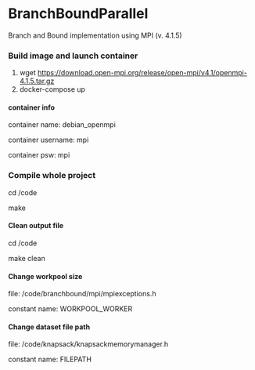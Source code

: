 # BranchBoundParallel
 Branch and Bound implementation using MPI (v. 4.1.5)

### Build image and launch container
1. wget https://download.open-mpi.org/release/open-mpi/v4.1/openmpi-4.1.5.tar.gz
2. docker-compose up

#### container info
container name: debian_openmpi

container username: mpi

container psw: mpi


### Compile whole project
cd /code

make

#### Clean output file
cd /code

make clean

#### Change workpool size
file: /code/branchbound/mpi/mpiexceptions.h

constant name: WORKPOOL_WORKER

#### Change dataset file path
file: /code/knapsack/knapsackmemorymanager.h

constant name: FILEPATH
